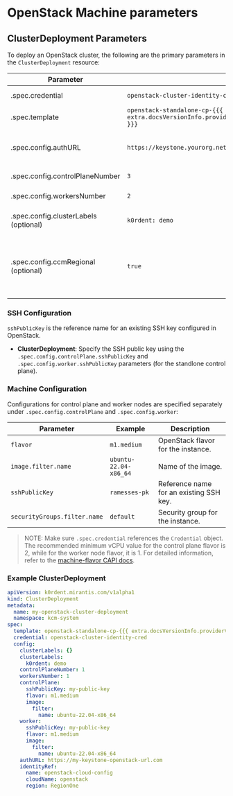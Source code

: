 # OpenStack Machine parameters

## ClusterDeployment Parameters

To deploy an OpenStack cluster, the following are the primary parameters in the `ClusterDeployment` resource:

<table>
  <thead>
    <tr>
      <th>Parameter</th>
      <th>Example</th>
      <th>Description</th>
    </tr>
  </thead>
  <tbody>
    <tr>
      <td>.spec.credential</td>
      <td><code>openstack-cluster-identity-cred</code></td>
      <td>Reference to the Credential object.</td>
    </tr>
    <tr>
      <td>.spec.template</td>
      <td><code>openstack-standalone-cp-{{{ extra.docsVersionInfo.providerVersions.dashVersions.openstackStandaloneCpCluster }}}</code></td>
      <td>Reference to the ClusterTemplate.</td>
    </tr>
    <tr>
      <td>.spec.config.authURL</td>
      <td><code>https://keystone.yourorg.net/</code></td>
      <td>Keystone authentication endpoint for OpenStack.</td>
    </tr>
    <tr>
      <td>.spec.config.controlPlaneNumber</td>
      <td><code>3</code></td>
      <td>Number of control plane nodes.</td>
    </tr>
    <tr>
      <td>.spec.config.workersNumber</td>
      <td><code>2</code></td>
      <td>Number of worker nodes.</td>
    </tr>
    <tr>
      <td>.spec.config.clusterLabels<br>(optional)</td>
      <td><code>k0rdent: demo</code></td>
      <td>Labels to apply to the cluster. Used by <br>MultiClusterService.</td>
    </tr>
    <tr>
      <td>.spec.config.ccmRegional<br>(optional)</td>
      <td><code>true</code></td>
      <td>Enables the OpenStack CCM OS_CCM_REGIONAL envvar feature and allows OpenStack CCM to define the region in nodes.</td>
    </tr>
  </tbody>
</table>

### SSH Configuration

`sshPublicKey` is the reference name for an existing SSH key configured in OpenStack.

- **ClusterDeployment**: Specify the SSH public key using the `.spec.config.controlPlane.sshPublicKey` and `.spec.config.worker.sshPublicKey` parameters (for the standlone control plane).

### Machine Configuration

Configurations for control plane and worker nodes are specified separately under `.spec.config.controlPlane` and `.spec.config.worker`:

| Parameter                  | Example                | Description                        |
|----------------------------|------------------------|------------------------------------|
| `flavor`                   | `m1.medium`           | OpenStack flavor for the instance.|
| `image.filter.name`        | `ubuntu-22.04-x86_64` | Name of the image.                |
| `sshPublicKey`             | `ramesses-pk`         | Reference name for an existing SSH key.|
| `securityGroups.filter.name`| `default`             | Security group for the instance.  |

> NOTE:
> Make sure `.spec.credential` references the `Credential` object.
> The recommended minimum vCPU value for the control plane flavor is 2, while for the worker node flavor, it is 1. For detailed information, refer to the [machine-flavor CAPI docs](https://github.com/kubernetes-sigs/cluster-api-provider-openstack/blob/main/docs/book/src/clusteropenstack/configuration.md#machine-flavor).

### Example ClusterDeployment

```yaml
apiVersion: k0rdent.mirantis.com/v1alpha1
kind: ClusterDeployment
metadata:
  name: my-openstack-cluster-deployment
  namespace: kcm-system
spec:
  template: openstack-standalone-cp-{{{ extra.docsVersionInfo.providerVersions.dashVersions.openstackStandaloneCpCluster }}}
  credential: openstack-cluster-identity-cred
  config:
    clusterLabels: {}
    clusterLabels:
      k0rdent: demo
    controlPlaneNumber: 1
    workersNumber: 1
    controlPlane:
      sshPublicKey: my-public-key
      flavor: m1.medium
      image:
        filter:
          name: ubuntu-22.04-x86_64
    worker:
      sshPublicKey: my-public-key
      flavor: m1.medium
      image:
        filter:
          name: ubuntu-22.04-x86_64
    authURL: https://my-keystone-openstack-url.com
    identityRef:
      name: openstack-cloud-config
      cloudName: openstack
      region: RegionOne
```